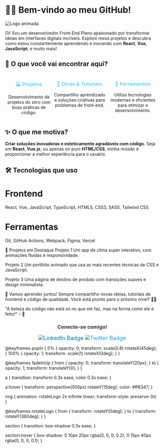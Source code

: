 # 👨‍💻 Bem-vindo ao meu GitHub!

![Logo animada](https://img.shields.io/badge/Developer-Font%20End-blue?style=for-the-badge&logo=github&logoColor=white)

Oi! Sou um desenvolvedor Front-End Pleno apaixonado por transformar ideias em interfaces digitais incríveis. Explore meus projetos e descubra como estou constantemente aprendendo e inovando com **React**, **Vue**, **JavaScript**, e muito mais!

## 🚀 O que você vai encontrar aqui?

<div style="display: flex; justify-content: space-around; margin-top: 20px;">
  <div style="text-align: center; animation: popIn 1s ease;">
    <h3 style="color: #61dafb;">💻 Projetos</h3>
    <p style="font-size: 14px;">Desenvolvimento de projetos do zero com boas práticas de código.</p>
  </div>
  <div style="text-align: center; animation: popIn 1s ease 0.2s;">
    <h3 style="color: #61dafb;">📝 Dicas & Tutoriais</h3>
    <p style="font-size: 14px;">Compartilho aprendizado e soluções criativas para problemas de front-end.</p>
  </div>
  <div style="text-align: center; animation: popIn 1s ease 0.4s;">
    <h3 style="color: #61dafb;">🔧 Ferramentas</h3>
    <p style="font-size: 14px;">Utilizo tecnologias modernas e eficientes para otimizar o desenvolvimento.</p>
  </div>
</div>

## ✨ O que me motiva?

**Criar soluções inovadoras e esteticamente agradáveis com código.** Seja em **React**, **Vue.js**, ou apenas no puro **HTML/CSS**, minha missão é proporcionar a melhor experiência para o usuário.

## 🛠️ Tecnologias que uso


# Frontend
React, Vue, JavaScript, TypeScript, HTML5, CSS3, SASS, Tailwind CSS

# Ferramentas
Git, GitHub Actions, Webpack, Figma, Vercel

🌟 Projetos em Destaque
Projeto 1
Um app de clima super interativo, com animações fluidas e responsividade.

Projeto 2
Um portfólio animado que usa as mais recentes técnicas de CSS e JavaScript.

Projeto 3
Uma página de destino de produto com transições suaves e design minimalista.

🌈 Vamos aprender juntos!
Sempre compartilho novas ideias, tutoriais de frontend e código de qualidade. Você está pronto para o próximo nível? 👨‍💻

"A beleza do código não está só no que ele faz, mas na forma como ele é feito!" ✨🎨

<div style="text-align: center; animation: fadeInUp 1s ease;"> <h3 style="color: #333;">Conecte-se comigo!</h3> <a href="https://www.linkedin.com/in/seuperfil/" style="text-decoration: none; font-size: 18px; color: #0077b5; transition: all 0.3s ease;"> <img src="https://img.shields.io/badge/LinkedIn-0077b5?style=for-the-badge&logo=linkedin&logoColor=white" alt="LinkedIn Badge"/> </a> <a href="https://twitter.com/seuperfil" style="text-decoration: none; font-size: 18px; color: #1da1f2; transition: all 0.3s ease;"> <img src="https://img.shields.io/badge/Twitter-1da1f2?style=for-the-badge&logo=twitter&logoColor=white" alt="Twitter Badge"/> </a> </div>

@keyframes popIn {
  0% {
    opacity: 0;
    transform: scale(0.8) rotateX(45deg);
  }
  100% {
    opacity: 1;
    transform: scale(1) rotateX(0deg);
  }
}

@keyframes fadeInUp {
  from {
    opacity: 0;
    transform: translateY(20px);
  }
  to {
    opacity: 1;
    transform: translateY(0);
  }
}

a {
  transition: transform 0.3s ease, color 0.3s ease;
}

a:hover {
  transform: perspective(500px) rotateY(15deg);
  color: #ff6347;
}

img {
  animation: rotateLogo 2s infinite linear;
  transform-style: preserve-3d;
}

@keyframes rotateLogo {
  from {
    transform: rotateY(0deg);
  }
  to {
    transform: rotateY(360deg);
  }
}

section {
  transition: box-shadow 0.3s ease;
}

section:hover {
  box-shadow: 0 10px 20px rgba(0, 0, 0, 0.2), 0 15px 40px rgba(0, 0, 0, 0.1);
}
